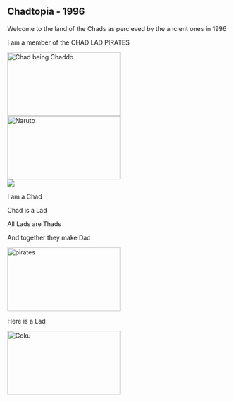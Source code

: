 ## Chadtopia - 1996

Welcome to the land of the Chads as percieved by the ancient ones in 1996




I am a member of the CHAD LAD PIRATES

<img src = "https://i.redd.it/30njfs9li5u51.jpg" alt = "Chad being Chaddo" width = "256px" height = "144px"/>

<img src = "https://media0.giphy.com/media/JRlqKEzTDKci5JPcaL/200.gif" alt = "Naruto" width = "256px" height = "144px"/>
<div id="logo">
    <a href="#logo" type="text/css" rel="stylesheet">
        <img src="https://media0.giphy.com/media/JRlqKEzTDKci5JPcaL/200.gif" />
    </a>
</div>

I am a Chad

Chad is a Lad

All Lads are Thads

And together they make Dad

<img src = "https://media.tenor.com/images/62e0245fa57be393e81726c60e58bffd/tenor.gif" alt = "pirates" width = "256px" height = "144px"/>

Here is a Lad

<img src = "https://thumbs.gfycat.com/GrotesqueGorgeousAmurratsnake-max-1mb.gif" alt = "Goku" width = "256px" height = "144px"/>
